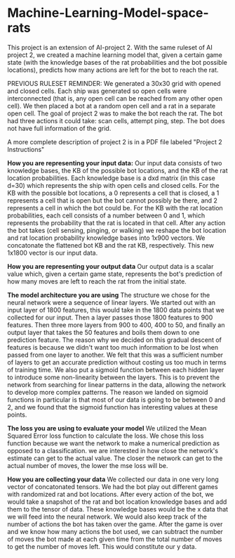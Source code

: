 # Machine-Learning-Model-space-rats
This project is an extension of AI-project 2. With the same ruleset of AI project 2, we created a machine learning model that, given a certain game state (with the knowledge bases of the rat probabilities and the bot possible locations), predicts how many actions are left for the bot to reach the rat. 

PREVIOUS RULESET REMINDER: 
We generated a 30x30 grid with opened and closed cells. Each ship was generated so open cells were interconnected (that is, any open cell can be reached from any other open cell). We then placed a bot at a random open cell and a rat in a separate open cell. The goal of project 2 was to make the bot reach the rat. The bot had three actions it could take: scan cells, attempt ping, step. The bot does not have full information of the grid. 

A more complete description of project 2 is in a PDF file labeled "Project 2 Instructions"


**How you are representing your input data:**
Our input data consists of two knowledge bases, the KB of the possible bot locations, and the KB of the rat location probabilities. Each knowledge base is a dxd matrix (in this case d=30) which represents the ship with open cells and closed cells. For the KB with the possible bot locations, a 0 represents a cell that is closed, a 1 represents a cell that is open but the bot cannot possibly be there, and 2 represents a cell in which the bot could be. For the KB with the rat location probabilities, each cell consists of a number between 0 and 1, which represents the probability that the rat is located in that cell. After any action the bot takes (cell sensing, pinging, or walking) we reshape the bot location and rat location probability knowledge bases into 1x900 vectors. We concatonate the flattened bot KB and the rat KB, respectively. This new 1x1800 vector is our input data.

**How you are representing your output data**
Our output data is a scalar value which, given a certain game state, represents the bot's prediction of how many moves are left to reach the rat from the initial state.


**The model architecture you are using** 
The structure we chose for the neural network were a sequence of linear layers. We started out with an input layer of 1800 features, this would take in the 1800 data points that we collected for our input. Then a layer passes those 1800 features to 900 features. Then three more layers from 900 to 400, 400 to 50, and finally an output layer that takes the 50 features and boils them down to one prediction feature. The reason why we decided on this gradual descent of features is because we didn't want too much information to be lost when passed from one layer to another. We felt that this was a sufficient number of layers to get an accurate prediction without costing us too much in terms of training time. We also put a sigmoid function between each hidden layer to introduce some non-linearity between the layers. This is to prevent the network from searching for linear patterns in the data, allowing the network to develop more complex patterns. The reason we landed on sigmoid functions in particular is that most of our data is going to be between 0 and 2, and we found that the sigmoid function has interesting values at these points.

**The loss you are using to evaluate your model**
We utilized the Mean Squared Error loss function to calculate the loss. We chose this loss function because we want the network to make a numerical prediction as opposed to a classification. we are interested in how close the network's estimate can get to the actual value. The closer the network can get to the actual number of moves, the lower the mse loss will be.


**How you are collecting your data**
We collected our data in one very long vector of concatonated tensors. We had the bot play out different games with randomized rat and bot locations. After every action of the bot, we would take a snapshot of the rat and bot location knowledge bases and add them to the tensor of data. These knowledge bases would be the x data that we will feed into the neural network. We would also keep track of the number of actions the bot has taken over the game. After the game is over and we know how many actions the bot used, we can subtract the number of moves the bot made at each given time from the total number of moves to get the number of moves left. This would constitute our y data.
